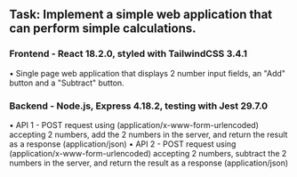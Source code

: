 ## Task:  Implement a simple web application that can perform simple calculations. 

### Frontend - React 18.2.0, styled with TailwindCSS 3.4.1
•	Single page web application that displays 2 number input fields, an "Add" button and a "Subtract" button.

### Backend - Node.js, Express 4.18.2, testing with Jest 29.7.0
•	API 1 - POST request using (application/x-www-form-urlencoded) accepting 2 numbers, add the 2 numbers in the server, and return the result as a response (application/json)
•	API 2 - POST request using (application/x-www-form-urlencoded) accepting 2 numbers, subtract the 2 numbers in the server, and return the result as a response (application/json)
